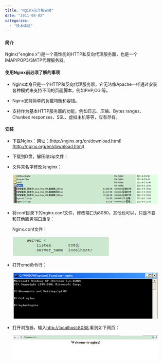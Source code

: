 ```yaml
---
title: "Nginx简介和安装"
date: "2011-08-03"
categories: 
  - "技术体验"
---
```


#### 简介

Nginx("engine x")是一个高性能的HTTP和反向代理服务器，也是一个IMAP/POP3/SMTP代理服务器。

#### 使用Nginx前必须了解的事项

- Nginx本身只是一个HTTP和反向代理服务器，它无法像Apache一样通过安装各种模式来支持不同的页面脚本，例如PHP,CGI等。
    
- Nginx支持简单的负载均衡和容错。
    
- 支持作为基本HTTP服务器的功能，例如日志、压缩、Bytes ranges、Chunked responses、SSL、虚拟主机等等，应有尽有。
    

#### 安装

- 下载Nginx：网址：[http://nginx.org/en/download.html](http://nginx.org/en/download.html)
    
- 下载到D盘，解压缩zip文件：
    
- 文件夹名字修改为nginx：
    
    ![](images/080311_0405_Nginx1.png)
    
- 将conf目录下的nginx.conf文件，修改端口为8080，其他也可以，只是不要和其他服务端口重复：
    
    Nginx.conf文件：
    
    ![](images/080311_0405_Nginx2.png)
    
- 打开cmd命令行：
    
    ![](images/080311_0405_Nginx3.png)
    
- 打开浏览器，输入[http://localhost:8088](http://localhost:8088),看到如下网页：
    
    ![](images/080311_0405_Nginx4.png)
